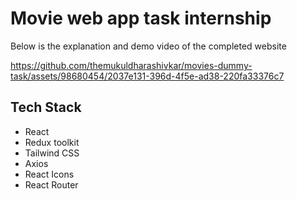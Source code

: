 # Movie web app task internship

Below is the explanation and demo video of the completed website

https://github.com/themukuldharashivkar/movies-dummy-task/assets/98680454/2037e131-396d-4f5e-ad38-220fa33376c7

## Tech Stack

- React
- Redux toolkit
- Tailwind CSS
- Axios
- React Icons
- React Router
